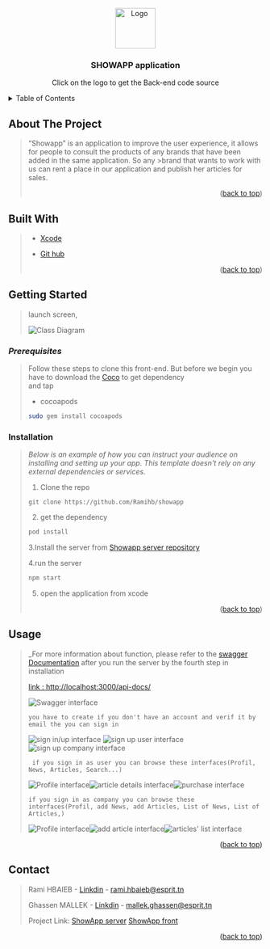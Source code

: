 <!-- PROJECT LOGO -->
<br />
<div align="center">
  <a href="https://github.com/MGhassen30798/ShowAppiOS">
    <img src="https://github.com/MGhassen30798/Ios_project/blob/master/LOGO.png" alt="Logo" width="80" height="80">
  </a>

  <h3 align="center">SHOWAPP application</h3>

  <p align="center">
    Click on the logo to get the Back-end code source
  </p>
</div>



<!-- TABLE OF CONTENTS -->
<details>
  <summary>Table of Contents</summary>
  <ol>
    <li>
      <a href="#about-the-project">About The Project</a>
      <ul>
        <li><a href="#built-with">Built With</a></li>
      </ul>
    </li>
    <li>
      <a href="#getting-started">Getting Started</a>
      <ul>
        <li><a href="#prerequisites">Prerequisites</a></li>
        <li><a href="#installation">Installation</a></li>
      </ul>
    </li>
    <li><a href="#usage">Usage</a></li>
        <li><a href="#contact">Contact</a></li>
  </ol>
</details>



<!-- ABOUT THE PROJECT -->
## **About The Project**
>
>“Showapp” is an application to improve the user experience, it allows for people to consult the products of any brands that have been added in the same application. So any >brand that wants to work with us can rent a place in our application and publish her articles for sales.
>
><p align="right">(<a href="#top">back to top</a>)</p>
>
>
>
## **Built With**
>
>
>
>* [Xcode](https://developer.apple.com/xcode/)
>
>
>* [Git hub](https://github.com/)
>
>
><p align="right">(<a href="#top">back to top</a>)</p>
>
>
<!-- GETTING STARTED -->
## **Getting Started**
>
>launch screen, 
>
>
>![Class Diagram](https://github.com/Ramihb/showapp/blob/frontEndRami/capture%20showapp/Capture%20d%E2%80%99%C3%A9cran%202022-01-02%20200621.png)
>
>
>
### ***Prerequisites***
>
>Follow these steps to clone this front-end.
>But before we begin you have to download the [Coco](https://cocoapods.org/) to get dependency  
>and tap
>* cocoapods
>  ```sh
>  sudo gem install cocoapods 
>  ```
>
### Installation
>
>_Below is an example of how you can instruct your audience on installing and setting up your app. This template doesn't rely on any external dependencies or services._
>
>
>1. Clone the repo
>
>```
>git clone https://github.com/Ramihb/showapp
>```
>
>2. get the dependency
>
>```sh
>pod install
>```
>
>3.Install the server from [Showapp server repository](https://github.com/MGhassen30798/ShowAppiOS)
>
>
>4.run the server
>```sh
>npm start
>```
>
>5. open the application from xcode
> <p align="right">(<a href="#top">back to top</a>)</p>
>
>

<!-- USAGE EXAMPLES -->
## **Usage**
> _For more information about function, please refer to the [swagger Documentation](http://localhost:3000/api-docs/) after  you run the server by the fourth step in installation
>
>[link : http://localhost:3000/api-docs/](http://localhost:3000/api-docs/)
>
>
>![Swagger interface](https://github.com/MGhassen30798/ShowAppiOS/blob/master/swag.png)
>
>`you have to create if you don't have an account and verif it by email the you can sign in `
>
>![sign in/up interface](https://github.com/Ramihb/showapp/blob/frontEndRami/capture%20showapp/Capture%20d%E2%80%99%C3%A9cran%202022-01-02%20193843.png)   ![sign up user interface](https://github.com/Ramihb/showapp/blob/frontEndRami/capture%20showapp/Capture%20d%E2%80%99%C3%A9cran%202022-01-02%20193927.png)  ![sign up company interface](https://github.com/Ramihb/showapp/blob/frontEndRami/capture%20showapp/Capture%20d%E2%80%99%C3%A9cran%202022-01-02%20194008.png)
>
>
>` if you sign in as user you can browse these interfaces(Profil, News, Articles, Search...)`
>
>![Profile interface](https://github.com/Ramihb/showapp/blob/frontEndRami/capture%20showapp/Capture%20d%E2%80%99%C3%A9cran%202022-01-02%20194206.png)![article details interface](https://github.com/Ramihb/showapp/blob/frontEndRami/capture%20showapp/Capture%20d%E2%80%99%C3%A9cran%202022-01-02%20200121.png)![purchase interface](https://github.com/Ramihb/showapp/blob/frontEndRami/capture%20showapp/Capture%20d%E2%80%99%C3%A9cran%202022-01-02%20200207.png)
>
>
>`if you sign in as company you can browse these interfaces(Profil, add News, add Articles, List of News, List of Articles,)`
>
>![Profile interface](https://github.com/Ramihb/showapp/blob/frontEndRami/capture%20showapp/Capture%20d%E2%80%99%C3%A9cran%202022-01-02%20194630.png)![add article interface](https://github.com/Ramihb/showapp/blob/frontEndRami/capture%20showapp/Capture%20d%E2%80%99%C3%A9cran%202022-01-02%20194826.png)![articles' list interface](https://github.com/Ramihb/showapp/blob/frontEndRami/capture%20showapp/Capture%20d%E2%80%99%C3%A9cran%202022-01-02%20194846.png)
>
>
>
<p align="right">(<a href="#top">back to top</a>)</p>


<!-- CONTACT -->
## Contact
>
>Rami HBAIEB - [Linkdin](https://www.linkedin.com/in/ramihbaieb/) - rami.hbaieb@esprit.tn
>
>Ghassen MALLEK - [Linkdin](https://www.linkedin.com/in/ghassenmallek/) - mallek.ghassen@esprit.tn
>
>
>
>Project Link: [ShowApp server](https://github.com/MGhassen30798/ShowAppiOS)
>              [ShowApp front](https://github.com/Ramihb/showapp)
>
>
<p align="right">(<a href="#top">back to top</a>)</p>



